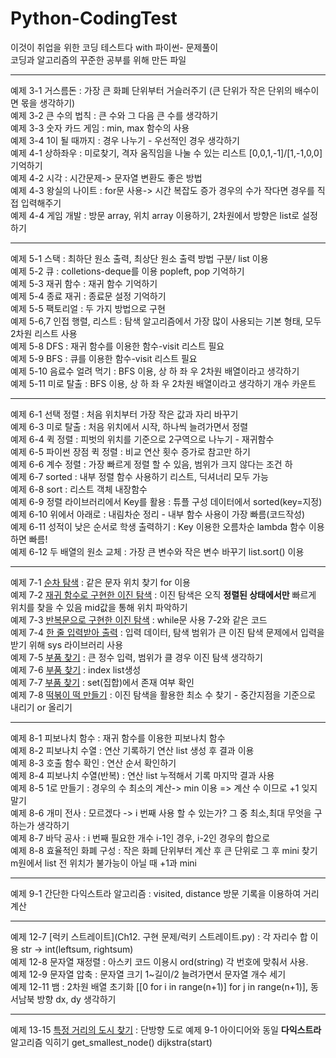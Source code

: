 # Python-CodingTest
이것이 취업을 위한 코딩 테스트다 with 파이썬- 문제풀이<br>
코딩과 알고리즘의 꾸준한 공부를 위해 만든 파일<br>

-------------------------------------------------
예제 3-1 거스름돈 : 가장 큰 화폐 단위부터 거슬러주기 (큰 단위가 작은 단위의 배수이면 몫을 생각하기)<br>
예제 3-2 큰 수의 법칙 : 큰 수와 그 다음 큰 수를 생각하기 <br>
예제 3-3 숫자 카드 게임 : min, max 함수의 사용 <br>
예제 3-4 1이 될 때까지 : 경우 나누기 - 우선적인 경우 생각하기 <br>
예제 4-1 상하좌우 : 미로찾기, 격자 움직임을 나눌 수 있는 리스트 [0,0,1,-1]/[1,-1,0,0] 기억하기 <br>
예제 4-2 시각 : 시간문제-> 문자열 변환도 좋은 방법 <br>
예제 4-3 왕실의 나이트 : for문 사용-> 시간 복잡도 증가 경우의 수가 작다면 경우를 직접 입력해주기 <br>
예제 4-4 게임 개발 : 방문 array, 위치 array 이용하기, 2차원에서 방향은 list로 설정하기 <br>

-----------------------------------------------
예제 5-1 스택 : 최하단 원소 출력, 최상단 원소 출력 방법 구분/ list 이용 <br>
예제 5-2 큐 : colletions-deque를 이용 popleft, pop 기억하기 <br>
예제 5-3 재귀 함수 : 재귀 함수 기억하기 <br>
예제 5-4 종료 재귀 : 종료문 설정 기억하기 <br>
예제 5-5 팩토리얼 : 두 가지 방법으로 구현<br>
예제 5-6,7 인접 행렬, 리스트 : 탐색 알고리즘에서 가장 많이 사용되는 기본 형태, 모두 2차원 리스트 사용<br>
예제 5-8 DFS : 재귀 함수를 이용한 함수-visit 리스트 필요 <br>
예제 5-9 BFS : 큐를 이용한 함수-visit 리스트 필요 <br>
예제 5-10 음료수 얼려 먹기 : BFS 이용, 상 하 좌 우 2차원 배열이라고 생각하기 <br>
예제 5-11 미로 탈출 : BFS 이용, 상 하 좌 우 2차원 배열이라고 생각하기 개수 카운트 <br>

-----------------------------------------------

예제 6-1 선택 정렬 : 처음 위치부터 가장 작은 값과 자리 바꾸기 <br>
예제 6-3 미로 탈출 : 처음 위치에서 시작, 하나씩 늘려가면서 정렬 <br>
예제 6-4 퀵 정렬 : 피벗의 위치를 기준으로 2구역으로 나누기 - 재귀함수<br>
예제 6-5 파이썬 장점 퀵 정렬 : 비교 연산 횟수 증가로 참고만 하기<br>
예제 6-6 계수 정렬 : 가장 빠르게 정렬 할 수 있음, 범위가 크지 않다는 조건 하<br>
예제 6-7 sorted : 내부 정렬 함수 사용하기 리스트, 딕셔너리 모두 가능<br>
예제 6-8 sort : 리스트 객체 내장함수<br>
예제 6-9 정렬 라이브러리에서 Key를 활용 : 튜플 구성 데이터에서 sorted(key=지정) <br>
예제 6-10 위에서 아래로 : 내림차순 정리 - 내부 함수 사용이 가장 빠름(코드작성) <br>
예제 6-11 성적이 낮은 순서로 학생 출력하기 : Key 이용한 오름차순 lambda 함수 이용하면 빠름! <br>
예제 6-12 두 배열의 원소 교체 : 가장 큰 변수와 작은 변수 바꾸기 list.sort() 이용 <br>

-----------------------------------------------

예제 7-1 [순차 탐색](Ch07.이진탐색/7-1.py) : 같은 문자 위치 찾기 for 이용 <br>
예제 7-2 [재귀 함수로 구현한 이진 탐색](Ch07.이진탐색/7-2.py) : 이진 탐색은 오직 **정렬된 상태에서만** 빠르게 위치를 찾을 수 있음 mid값을 통해 위치 파악하기 <br>
예제 7-3 [반복문으로 구현한 이진 탐색](Ch07.이진탐색/7-3.py) : while문 사용 7-2와 같은 코드 <br>
예제 7-4 [한 줄 입력받아 출력](Ch07.이진탐색/7-4.py) : 입력 데이터, 탐색 범위가 큰 이진 탐색 문제에서 입력을 받기 위해 sys 라이브러리 사용 <br>
예제 7-5 [부품 찾기](Ch07.이진탐색/7-5.py) : 큰 정수 입력, 범위가 클 경우 이진 탐색 생각하기 <br>
예제 7-6 [부품 찾기](Ch07.이진탐색/7-6.py) : index list생성 <br>
예제 7-7 [부품 찾기](Ch07.이진탐색/7-7.py) : set(집합)에서 존재 여부 확인 <br>
예제 7-8 [떡볶이 떡 만들기](Ch07.이진탐색/7-8.py) : 이진 탐색을 활용한 최소 수 찾기 - 중간지점을 기준으로 내리기 or 올리기 <br>

-----------------------------------------------

예제 8-1 피보나치 함수 : 재귀 함수를 이용한 피보나치 함수 <br>
예제 8-2 피보나치 수열 : 연산 기록하기 연산 list 생성 후 결과 이용 <br>
예제 8-3 호출 함수 확인 : 연산 순서 확인하기  <br>
예제 8-4 피보나치 수열(반복) : 연산 list 누적해서 기록 마지막 결과 사용 <br>
예제 8-5 1로 만들기 : 경우의 수 최소의 계산-> min 이용 => 계산 수 이므로 +1 잊지말기 <br>
예제 8-6 개미 전사 : 모르겠다 -> i 번째 사용 할 수 있는가? 그 중 최소,최대 무엇을 구하는가 생각하기<br>
예제 8-7 바닥 공사 : i 번째 필요한 개수 i-1인 경우, i-2인 경우의 합으로 <br>
예제 8-8 효율적인 화폐 구성 : 작은 화폐 단위부터 계산 후 큰 단위로 그 후 mini 찾기 m원에서 list 전 위치가 불가능이 아닐 때 +1과 mini <br>

------------------------------------------

예제 9-1 간단한 다익스트라 알고리즘 : visited, distance 방문 기록을 이용하여 거리 계산 <br>

----------------------------------------

예제 12-7 [럭키 스트레이트](Ch12. 구현 문제/럭키 스트레이트.py) : 각 자리수 합 이용 str -> int(leftsum, rightsum) <br>
예제 12-8 문자열 재정렬 : 아스키 코드 이용시 ord(string) 각 번호에 맞춰서 사용. <br>
예제 12-9 문자열 압축 : 문자열 크기 1~길이/2 늘려가면서 문자열 개수 세기 <br>
예제 12-11 뱀 : 2차원 배열 초기화 [[0 for i in range(n+1)] for j in range(n+1)], 동서남북 방향 dx, dy 생각하기 <br>

--------------------------------------

예제 13-15 [특정 거리의 도시 찾기](Ch13.DFSBFS문제/13-15.py) : 단방향 도로 예제 9-1 아이디어와 동일 **다익스트라** 알고리즘 익히기 get_smallest_node() dijkstra(start) <br>


